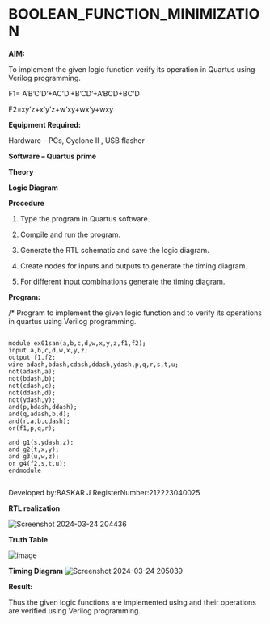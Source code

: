 # BOOLEAN_FUNCTION_MINIMIZATION
**AIM:**

To implement the given logic function verify its operation in Quartus using Verilog programming.

F1= A’B’C’D’+AC’D’+B’CD’+A’BCD+BC’D 

F2=xy’z+x’y’z+w’xy+wx’y+wxy

**Equipment Required:**

Hardware – PCs, Cyclone II , USB flasher

**Software – Quartus prime**

**Theory**

**Logic Diagram**

**Procedure**

1.	Type the program in Quartus software.

2.	Compile and run the program.

3.	Generate the RTL schematic and save the logic diagram.

4.	Create nodes for inputs and outputs to generate the timing diagram.

5.	For different input combinations generate the timing diagram.


**Program:**

/* Program to implement the given logic function and to verify its operations in quartus using Verilog programming. 
```

module ex01san(a,b,c,d,w,x,y,z,f1,f2);
input a,b,c,d,w,x,y,z;
output f1,f2;
wire adash,bdash,cdash,ddash,ydash,p,q,r,s,t,u;
not(adash,a);
not(bdash,b);
not(cdash,c);
not(ddash,d);
not(ydash,y);
and(p,bdash,ddash);
and(q,adash,b,d);
and(r,a,b,cdash);
or(f1,p,q,r);

and g1(s,ydash,z);
and g2(t,x,y);
and g3(u,w,z);
or g4(f2,s,t,u);
endmodule


```
Developed by:BASKAR J RegisterNumber:212223040025


**RTL realization**

![Screenshot 2024-03-24 204436](https://github.com/baskarsaraswathy/BOOLEAN_FUNCTION_MINIMIZATION/assets/144871005/dee09fd9-6b44-40ef-afbf-d6ab2e627d53)

**Truth Table**

![image](https://github.com/baskarsaraswathy/BOOLEAN_FUNCTION_MINIMIZATION/assets/144871005/96ebeb42-3093-489e-b6ab-688e9a11d038)

 
**Timing Diagram**
![Screenshot 2024-03-24 205039](https://github.com/baskarsaraswathy/BOOLEAN_FUNCTION_MINIMIZATION/assets/144871005/ce67084d-5d29-4a77-b17f-48f38be24498)


**Result:**

Thus the given logic functions are implemented using and their operations are verified using Verilog programming.

